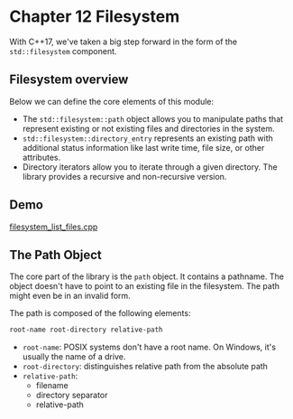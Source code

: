 # Chapter 12 Filesystem

With C++17, we've taken a big step forward in the form of the
`std::filesystem` component.

## Filesystem overview

Below we can define the core elements of this module:

+ The `std::filesystem::path` object allows you to manipulate paths that
represent existing or not existing files and directories in the system.
+ `std::filesystem::directory_entry` represents an existing path with
additional status information like last write time, file size, or other
attributes.
+ Directory iterators allow you to iterate through a given directory. The
library provides a recursive and non-recursive version.

## Demo

[filesystem_list_files.cpp](./filesystem_list_files.cpp)

## The Path Object

The core part of the library is the `path` object. It contains a pathname.
The object doesn't have to point to an existing file in the filesystem. The
path might even be in an invalid form.

The path is composed of the following elements:

```txt
root-name root-directory relative-path
```

+ `root-name`: POSIX systems don't have a root name. On Windows, it's usually
the name of a drive.
+ `root-directory`: distinguishes relative path from the absolute path
+ `relative-path`:
  + filename
  + directory separator
  + relative-path
